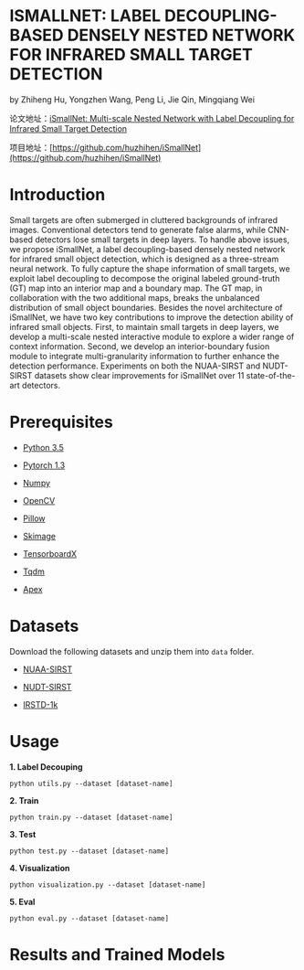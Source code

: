 # **ISMALLNET: LABEL DECOUPLING-BASED DENSELY NESTED NETWORK FOR INFRARED SMALL TARGET DETECTION**

by Zhiheng Hu, Yongzhen Wang, Peng Li, Jie Qin, Mingqiang Wei

论文地址：[iSmallNet: Multi-scale Nested Network with Label Decoupling for Infrared Small Target Detection](https://arxiv.org/abs/2210.16561)

项目地址：[https://github.com/huzhihen/iSmallNet](https://github.com/huzhihen/iSmallNet)

# Introduction

Small targets are often submerged in cluttered backgrounds of infrared images.
Conventional detectors tend to generate false alarms, while CNN-based detectors lose small targets in deep layers.
To handle above issues, we propose iSmallNet, a label decoupling-based densely nested network for infrared small object detection, which is designed as a three-stream neural network.
To fully capture the shape information of small targets, we exploit label decoupling to decompose the original labeled ground-truth (GT) map into an interior map and a boundary map.
The GT map, in collaboration with the two additional maps, breaks the unbalanced distribution of small object boundaries.
Besides the novel architecture of iSmallNet, we have two key contributions to improve the detection ability of infrared small objects.
First, to maintain small targets in deep layers, we develop a multi-scale nested interactive module to explore a wider range of context information.
Second, we develop an interior-boundary fusion module to integrate multi-granularity information to further enhance the detection performance.
Experiments on both the NUAA-SIRST and NUDT-SIRST datasets show clear improvements for iSmallNet over 11 state-of-the-art detectors.

# Prerequisites


* [Python 3.5](https://www.python.org/)

* [Pytorch 1.3](https://pytorch.org/)

* [Numpy](https://numpy.org/)

* [OpenCV](https://opencv.org/)

* [Pillow](https://python-pillow.org/)

* [Skimage](https://scikit-image.org/docs/stable/api/skimage.html)

* [TensorboardX](https://github.com/lanpa/tensorboardX)

* [Tqdm](https://github.com/tqdm/tqdm)

* [Apex](https://github.com/NVIDIA/apex)

# Datasets
Download the following datasets and unzip them into `data` folder.

* [NUAA-SIRST](https://github.com/YimianDai/sirst)

* [NUDT-SIRST](https://github.com/YeRen123455/Infrared-Small-Target-Detection)

* [IRSTD-1k](https://github.com/RuiZhang97/ISNet)

# Usage
**1. Label Decouping**

```
python utils.py --dataset [dataset-name]
```

**2. Train**

```
python train.py --dataset [dataset-name]
```

**3. Test**

```
python test.py --dataset [dataset-name]
```

**4. Visualization**

```
python visualization.py --dataset [dataset-name]
```

**5. Eval**

```
python eval.py --dataset [dataset-name]
```

# Results and Trained Models

